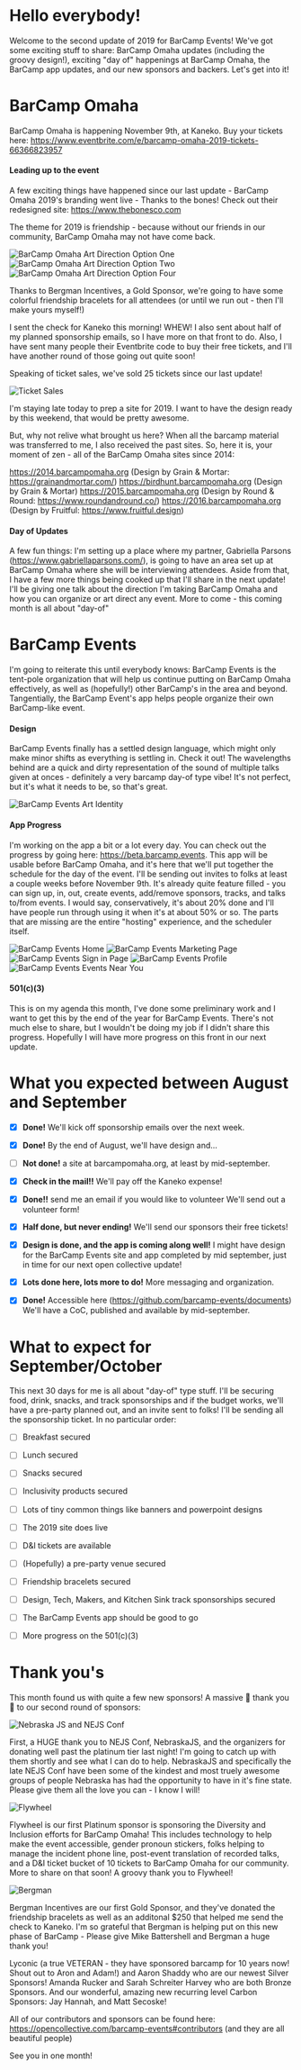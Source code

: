 # Hello everybody!
Welcome to the second update of 2019 for BarCamp Events! We've got some exciting stuff to share: BarCamp Omaha updates (including the groovy design!), exciting "day of" happenings at BarCamp Omaha, the BarCamp app updates, and our new sponsors and backers. Let's get into it!

# BarCamp Omaha
BarCamp Omaha is happening November 9th, at Kaneko. Buy your tickets here: https://www.eventbrite.com/e/barcamp-omaha-2019-tickets-66366823957

#### Leading up to the event
A few exciting things have happened since our last update - BarCamp Omaha 2019's branding went live - Thanks to the bones! Check out their redesigned site: https://www.thebonesco.com

The theme for 2019 is friendship - because without our friends in our community, BarCamp Omaha may not have come back.

![BarCamp Omaha Art Direction Option One](https://raw.githubusercontent.com/barcamp-events/documents/master/updates/september_assets/barcampomaha_1.png)
![BarCamp Omaha Art Direction Option Two](https://raw.githubusercontent.com/barcamp-events/documents/master/updates/september_assets/barcampomaha_2.png)
![BarCamp Omaha Art Direction Option Four](https://raw.githubusercontent.com/barcamp-events/documents/master/updates/september_assets/barcampomaha_4.png)

Thanks to Bergman Incentives, a Gold Sponsor, we're going to have some colorful friendship bracelets for all attendees (or until we run out - then I'll make yours myself!)

I sent the check for Kaneko this morning! WHEW! I also sent about half of my planned sponsorship emails, so I have more on that front to do. Also, I have sent many people their Eventbrite code to buy their free tickets, and I'll have another round of those going out quite soon!

Speaking of ticket sales, we've sold 25 tickets since our last update!

![Ticket Sales](https://raw.githubusercontent.com/barcamp-events/documents/master/updates/september_assets/ticketsales.png)

I'm staying late today to prep a site for 2019. I want to have the design ready by this weekend, that would be pretty awesome.

But, why not relive what brought us here? When all the barcamp material was transferred to me, I also received the past sites. So, here it is, your moment of zen - all of the BarCamp Omaha sites since 2014:

https://2014.barcampomaha.org (Design by Grain & Mortar: https://grainandmortar.com/)
https://birdhunt.barcampomaha.org (Design by Grain & Mortar)
https://2015.barcampomaha.org (Design by Round & Round: https://www.roundandround.co/)
https://2016.barcampomaha.org (Design by Fruitful: https://www.fruitful.design)


#### Day of Updates
A few fun things: I'm setting up a place where my partner, Gabriella Parsons (https://www.gabriellaparsons.com/), is going to have an area set up at BarCamp Omaha where she will be interviewing attendees. Aside from that, I have a few more things being cooked up that I'll share in the next update! I'll be giving one talk about the direction I'm taking BarCamp Omaha and how you can organize or art direct any event. More to come - this coming month is all about "day-of"

# BarCamp Events
I'm going to reiterate this until everybody knows: BarCamp Events is the tent-pole organization that will help us continue putting on BarCamp Omaha effectively, as well as (hopefully!) other BarCamp's in the area and beyond. Tangentially, the BarCamp Event's app helps people organize their own BarCamp-like event.


#### Design
BarCamp Events finally has a settled design language, which might only make minor shifts as everything is settling in. Check it out! The wavelengths behind are a quick and dirty representation of the sound of multiple talks given at onces - definitely a very barcamp day-of type vibe! It's not perfect, but it's what it needs to be, so that's great.

![BarCamp Events Art Identity](https://raw.githubusercontent.com/barcamp-events/documents/master/updates/september_assets/barcamp_events.png)


#### App Progress
I'm working on the app a bit or a lot every day. You can check out the progress by going here: https://beta.barcamp.events. This app will be usable before BarCamp Omaha, and it's here that we'll put together the schedule for the day of the event. I'll be sending out invites to folks at least a couple weeks before November 9th. It's already quite feature filled - you can sign up, in, out, create events, add/remove sponsors, tracks, and talks to/from events. I would say, conservatively, it's about 20% done and I'll have people run through using it when it's at about 50% or so. The parts that are missing are the entire "hosting" experience, and the scheduler itself.

![BarCamp Events Home](https://raw.githubusercontent.com/barcamp-events/documents/master/updates/september_assets/barcamp_events_home.png)
![BarCamp Events Marketing Page](https://raw.githubusercontent.com/barcamp-events/documents/master/updates/september_assets/barcamp_events_marketing.png)
![BarCamp Events Sign in Page](https://raw.githubusercontent.com/barcamp-events/documents/master/updates/september_assets/barcamp_events_auth.png)
![BarCamp Events Profile](https://raw.githubusercontent.com/barcamp-events/documents/master/updates/september_assets/barcamp_events_profile.png)
![BarCamp Events Events Near You](https://raw.githubusercontent.com/barcamp-events/documents/master/updates/september_assets/barcamp_events_near_you.png)

#### 501(c)(3)
This is on my agenda this month, I've done some preliminary work and I want to get this by the end of the year for BarCamp Events. There's not much else to share, but I wouldn't be doing my job if I didn't share this progress. Hopefully I will have more progress on this front in our next update.


# What you expected between August and September
- [x] __Done!__ We'll kick off sponsorship emails over the next week.
- [x] __Done!__ By the end of August, we'll have design and...
- [ ] __Not done!__ a site at barcampomaha.org, at least by mid-september.
- [x] __Check in the mail!!__ We'll pay off the Kaneko expense!
- [x] __Done!!__ send me an email if you would like to volunteer We'll send out a volunteer form!
- [x] __Half done, but never ending!__ We'll send our sponsors their free tickets!
- [x] __Design is done, and the app is coming along well!__ I might have design for the BarCamp Events site and app completed by mid september, just in time for our next open collective update!
- [x] __Lots done here, lots more to do!__ More messaging and organization.
- [x] __Done!__ Accessible here (https://github.com/barcamp-events/documents) We'll have a CoC, published and available by mid-september.


# What to expect for September/October
This next 30 days for me is all about "day-of" type stuff. I'll be securing food, drink, snacks, and track sponsorships and if the budget works, we'll have a pre-party planned out, and an invite sent to folks! I'll be sending all the sponsorship ticket.
In no particular order:
- [ ] Breakfast secured
- [ ] Lunch secured
- [ ] Snacks secured
- [ ] Inclusivity products secured
- [ ] Lots of tiny common things like banners and powerpoint designs
- [ ] The 2019 site does live
- [ ] D&I tickets are available
- [ ] (Hopefully) a pre-party venue secured
- [ ] Friendship bracelets secured
- [ ] Design, Tech, Makers, and Kitchen Sink track sponsorships secured
- [ ] The BarCamp Events app should be good to go
- [ ] More progress on the 501(c)(3)


# Thank you's
This month found us with quite a few new sponsors! A massive 🙏 thank you 🙏 to our second round of sponsors:

![Nebraska JS and NEJS Conf](https://raw.githubusercontent.com/barcamp-events/documents/master/updates/september_assets/nebraskajs.png)

First, a HUGE thank you to NEJS Conf, NebraskaJS, and the organizers for donating well past the platinum tier last night! I'm going to catch up with them shortly and see what I can do to help. NebraskaJS and specifically the late NEJS Conf have been some of the kindest and most truely awesome groups of people Nebraska has had the opportunity to have in it's fine state. Please give them all the love you can - I know I will!

![Flywheel](https://raw.githubusercontent.com/barcamp-events/documents/master/updates/september_assets/flywheel.jpg)

Flywheel is our first Platinum sponsor is sponsoring the Diversity and Inclusion efforts for BarCamp Omaha! This includes technology to help make the event accessible, gender pronoun stickers, folks helping to manage the incident phone line, post-event translation of recorded talks, and a D&I ticket bucket of 10 tickets to BarCamp Omaha for our community. More to share on that soon! A groovy thank you to Flywheel!

![Bergman](https://raw.githubusercontent.com/barcamp-events/documents/master/updates/september_assets/bergman.png)

Bergman Incentives are our first Gold Sponsor, and they've donated the friendship bracelets as well as an additonal $250 that helped me send the check to Kaneko. I'm so grateful that Bergman is helping put on this new phase of BarCamp - Please give Mike Battershell and Bergman a huge thank you!

Lyconic (a true VETERAN - they have sponsored barcamp for 10 years now! Shout out to Aron and Adam!) and Aaron Shaddy who are our newest Silver Sponsors! Amanda Rucker and Sarah Schreiter Harvey who are both Bronze Sponsors. And our wonderful, amazing new recurring level Carbon Sponsors: Jay Hannah, and Matt Secoske!

All of our contributors and sponsors can be found here: https://opencollective.com/barcamp-events#contributors (and they are all beautiful people)

See you in one month!
